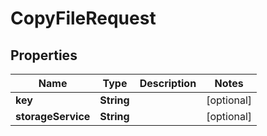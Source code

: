 

# CopyFileRequest

## Properties

Name | Type | Description | Notes
------------ | ------------- | ------------- | -------------
**key** | **String** |  |  [optional]
**storageService** | **String** |  |  [optional]



